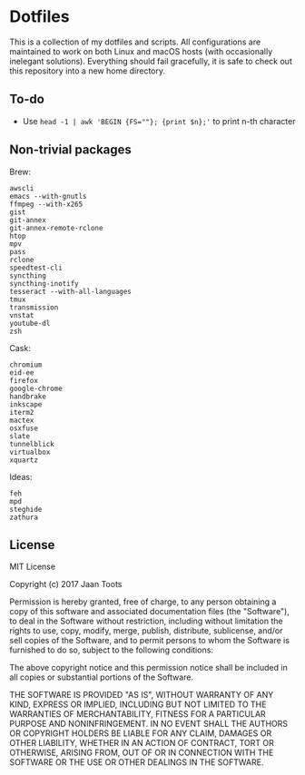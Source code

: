 # Dotfiles

This is a collection of my dotfiles and scripts. All configurations
are maintained to work on both Linux and macOS hosts (with
occasionally inelegant solutions). Everything should fail gracefully,
it is safe to check out this repository into a new home directory.

## To-do

- Use `head -1 | awk 'BEGIN {FS=""}; {print $n};'` to print n-th
  character

## Non-trivial packages

Brew:

```
awscli
emacs --with-gnutls
ffmpeg --with-x265
gist
git-annex
git-annex-remote-rclone
htop
mpv
pass
rclone
speedtest-cli
syncthing
syncthing-inotify
tesseract --with-all-languages
tmux
transmission
vnstat
youtube-dl
zsh
```

Cask:

```
chromium
eid-ee
firefox
google-chrome
handbrake
inkscape
iterm2
mactex
osxfuse
slate
tunnelblick
virtualbox
xquartz
```

Ideas:

```
feh
mpd
steghide
zathura
```

## License

MIT License

Copyright (c) 2017 Jaan Toots

Permission is hereby granted, free of charge, to any person obtaining
a copy of this software and associated documentation files (the
"Software"), to deal in the Software without restriction, including
without limitation the rights to use, copy, modify, merge, publish,
distribute, sublicense, and/or sell copies of the Software, and to
permit persons to whom the Software is furnished to do so, subject to
the following conditions:

The above copyright notice and this permission notice shall be
included in all copies or substantial portions of the Software.

THE SOFTWARE IS PROVIDED "AS IS", WITHOUT WARRANTY OF ANY KIND,
EXPRESS OR IMPLIED, INCLUDING BUT NOT LIMITED TO THE WARRANTIES OF
MERCHANTABILITY, FITNESS FOR A PARTICULAR PURPOSE AND
NONINFRINGEMENT. IN NO EVENT SHALL THE AUTHORS OR COPYRIGHT HOLDERS BE
LIABLE FOR ANY CLAIM, DAMAGES OR OTHER LIABILITY, WHETHER IN AN ACTION
OF CONTRACT, TORT OR OTHERWISE, ARISING FROM, OUT OF OR IN CONNECTION
WITH THE SOFTWARE OR THE USE OR OTHER DEALINGS IN THE SOFTWARE.
